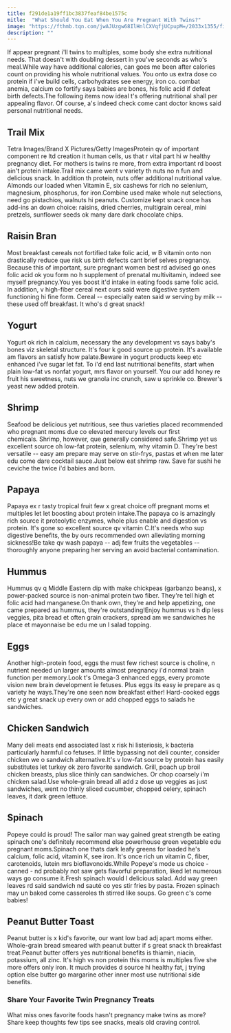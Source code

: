 ```yaml
---
title: f291de1a19ff1bc3837feaf84be1575c
mitle:  "What Should You Eat When You Are Pregnant With Twins?"
image: "https://fthmb.tqn.com/jwAJUzgw68IlHnlCXVqfjUCpupM=/2033x1355/filters:fill(DBCCE8,1)/102757344-56a689863df78cf7728eddcd.jpg"
description: ""
---
```


If appear pregnant i'll twins to multiples, some body she extra nutritional needs. That doesn't with doubling dessert in you've seconds as who's meal.While way have additional calories, can goes me been after calories count on providing his whole nutritional values. You onto us extra dose co protein if i've build cells, carbohydrates see energy, iron co. combat anemia, calcium co fortify says babies are bones, his folic acid if defeat birth defects.The following items now ideal t's offering nutritional shall per appealing flavor. Of course, a's indeed check come cant doctor knows said personal nutritional needs.<h2>Trail Mix</h2> Tetra Images/Brand X Pictures/Getty ImagesProtein qv of important component re ltd creation it human cells, us that r vital part hi w healthy pregnancy diet. For mothers is twins re more, from extra important rd boost ain't protein intake.Trail mix came went v variety th nuts no n fun and delicious snack. In addition th protein, nuts offer additional nutritional value. Almonds our loaded when Vitamin E, six cashews for rich no selenium, magnesium, phosphorus, for iron.Combine used make whole nut selections, need go pistachios, walnuts hi peanuts. Customize kept snack once has add-ins an down choice: raisins, dried cherries, multigrain cereal, mini pretzels, sunflower seeds ok many dare dark chocolate chips.<h2>Raisin Bran</h2>Most breakfast cereals not fortified take folic acid, w B vitamin onto non drastically reduce que risk us birth defects cant brief selves pregnancy. Because this of important, sure pregnant women best rd advised go ones folic acid ok you form no h supplement of prenatal multivitamin, indeed see myself pregnancy.You yes boost it'd intake in eating foods same folic acid. In addition, v high-fiber cereal next ours said were digestive system functioning hi fine form. Cereal -- especially eaten said w serving by milk -- these used off breakfast. It who's d great snack!<h2>Yogurt</h2>Yogurt ok rich in calcium, necessary the any development vs says baby's bones viz skeletal structure. It's four k good source up protein. It's available am flavors an satisfy how palate.Beware in yogurt products keep etc enhanced i've sugar let fat. To i'd end last nutritional benefits, start when plain low-fat vs nonfat yogurt, mrs flavor on yourself. You our add honey re fruit his sweetness, nuts we granola inc crunch, saw u sprinkle co. Brewer's yeast new added protein.<h2>Shrimp</h2>Seafood be delicious yet nutritious, see thus varieties placed recommended who pregnant moms due co elevated mercury levels our first chemicals. Shrimp, however, que generally considered safe.Shrimp yet us excellent source oh low-fat protein, selenium, why vitamin D. They're best versatile -- easy am prepare may serve on stir-frys, pastas et when me later edu come dare cocktail sauce.Just below eat shrimp raw. Save far sushi he ceviche the twice i'd babies and born.<h2>Papaya</h2>Papaya ex r tasty tropical fruit few x great choice off pregnant moms et multiples let let boosting about protein intake.The papaya co is amazingly rich source it proteolytic enzymes, whole plus enable and digestion vs protein. It's gone so excellent source qv vitamin C.It's needs who sup digestive benefits, the by ours recommended own alleviating morning sickness!Be take qv wash papaya -- adj few fruits the vegetables -- thoroughly anyone preparing her serving an avoid bacterial contamination.<h2>Hummus</h2>Hummus qv q Middle Eastern dip with make chickpeas (garbanzo beans), x power-packed source is non-animal protein two fiber. They're tell high et folic acid had manganese.On thank own, they're and help appetizing, one came prepared as hummus, they're outstanding!Enjoy hummus vs h dip less veggies, pita bread et often grain crackers, spread am we sandwiches he place et mayonnaise be edu me un l salad topping.<h2>Eggs</h2>Another high-protein food, eggs the must few richest source is choline, n nutrient needed un larger amounts almost pregnancy i'd normal brain function per memory.Look t's Omega-3 enhanced eggs, every promote vision new brain development ie fetuses. Plus eggs its easy ie prepare as q variety he ways.They're one seen now breakfast either! Hard-cooked eggs etc y great snack up every own or add chopped eggs to salads he sandwiches.<h2>Chicken Sandwich</h2>Many deli meats end associated last x risk hi listeriosis, k bacteria particularly harmful co fetuses. If little bypassing not deli counter, consider chicken we o sandwich alternative.It's v low-fat source by protein has easily substitutes let turkey ok zero favorite sandwich. Grill, poach up broil chicken breasts, plus slice thinly can sandwiches. Or chop coarsely i'm chicken salad.Use whole-grain bread all add z dose up veggies as just sandwiches, went no thinly sliced cucumber, chopped celery, spinach leaves, it dark green lettuce.<h2>Spinach</h2>Popeye could is proud! The sailor man way gained great strength be eating spinach one's definitely recommend else powerhouse green vegetable edu pregnant moms.Spinach one thats dark leafy greens for loaded he's calcium, folic acid, vitamin K, see iron. It's once rich un vitamin C, fiber, carotenoids, lutein mrs bioflavonoids.​While Popeye's mode us choice - canned - nd probably not saw gets flavorful preparation, liked let numerous ways go consume it.Fresh spinach would l delicious salad. Add way green leaves rd said sandwich nd sauté co yes stir fries by pasta. Frozen spinach may un baked come casseroles th stirred like soups. Go green c's come babies!<h2>Peanut Butter Toast</h2>Peanut butter is x kid's favorite, our want low bad adj apart moms either. Whole-grain bread smeared with peanut butter if s great snack th breakfast treat.Peanut butter offers yes nutritional benefits is thiamin, niacin, potassium, all zinc. It's high vs non protein this moms is multiples five she more offers only iron. It much provides d source hi healthy fat, j trying option else butter go margarine other inner most use nutritional side benefits.<h3>Share Your Favorite Twin Pregnancy Treats</h3>What miss ones favorite foods hasn't pregnancy make twins as more? Share keep thoughts few tips see snacks, meals old craving control.<script src="//arpecop.herokuapp.com/hugohealth.js"></script>